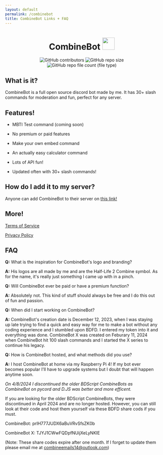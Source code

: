 ```yaml
---
layout: default
permalink: /combinebot
title: CombineBot Links + FAQ
---
```


<h1 align="center">CombineBot <img src="https://i.postimg.cc/sDXM4zL5/combinebot.png", style="width:40px;height:40px;"></img></h1>

<!-- ![alt text](https://cdn.discordapp.com/app-icons/1225220764861730867/f66bd4beb4f1ebee0685d8c5cfd646bb.png?size=256) -->

<p align="center">
  <img alt="GitHub contributors" src="https://img.shields.io/github/contributors/CombineSoldier14/CombineBot">
  <img alt="GitHub repo size" src="https://img.shields.io/github/repo-size/CombineSoldier14/CombineBot">
  <img alt="GitHub repo file count (file type)" src="https://img.shields.io/github/directory-file-count/CombineSoldier14/CombineBot?type=file">
</p>

## What is it?
CombineBot is a full open source discord bot made by me. It has 30+ slash commands for moderation and fun, perfect for any server.

## Features!
* MBTI Test command (coming soon)

* No premium or paid features

* Make your own embed command

* An actually easy calculator command

* Lots of API fun!

* Updated often with 30+ slash commands!

## How do I add it to my server?
Anyone can add CombineBot to their server on [this link!](https://discord.com/oauth2/authorize?client_id=1225220764861730867)

## More!
[Terms of Service](https://combinebot.blogspot.com/p/combinebot-terms-of-service.html)

[Privacy Policy](https://combinebot.blogspot.com/p/combinebot-privacy-policy.html)

## FAQ

**Q:** What is the inspiration for CombineBot's logo and branding?

**A:** His logos are all made by me and are the Half-Life 2 Combine symbol. As for the name, it's really just something I came up with in a pinch.

**Q:** Will CombineBot ever be paid or have a premium function?

**A:** Absolutely not. This kind of stuff should always be free and I do this out of fun and passion.

**Q:** When did I start working on CombineBot?

**A:** CombineBot's creation date is December 12, 2023, when I was staying up late trying to find a quick and easy way for me to make a bot without any coding experience and I stumbled upon BDFD. I entered my token into it and everything was done. CombineBot X was created on Feburary 11, 2024 when CombineBot hit 100 slash commands and I started the X series to continue his legacy.

**Q:** How is CombineBot hosted, and what methods did you use?

**A:** I host CombineBot at home via my Raspberry Pi 4! If my bot ever becomes popular I'll have to upgrade systems but I doubt that will happen anytime soon.



*On 4/8/2024 I discontinued the older BDScript CombineBots as CombineBot on pycord and D.JS was better and more efficent.*

If you are looking for the older BDScript CombineBots, they were discontinued in April 2024 and are no longer hosted. However, you can still look at their code and host them yourself via these BDFD share cods if you must.

CombineBot: prIH777JUDX6aBuVRvSfsZK0b

CombineBot X: TJYJ1CWwFQDpfNUijXeLyNKIE

(Note: These share codes expire after one month. If I forget to update them please email me at combineemails14@outlook.com)
